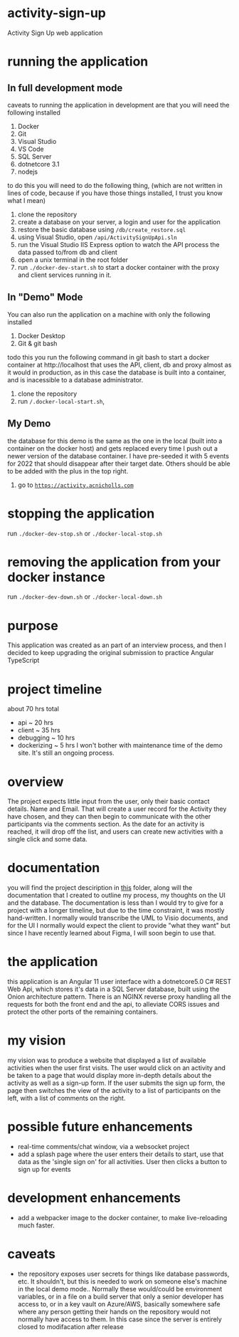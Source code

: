 # activity-sign-up
Activity Sign Up web application

# running the application
## In full development mode
caveats to running the application in development are that you will need the following installed
1. Docker 
2. Git
3. Visual Studio
4. VS Code
5. SQL Server
6. dotnetcore 3.1
7. nodejs

to do this you will need to do the following thing, (which are not written in lines of code, because if you have those things installed, I trust you know what I mean)
1. clone the repository 
2. create a database on your server, a login and user for the application
3. restore the basic database using `/db/create_restore.sql`
4. using Visual Studio, open `/api/ActivitySignUpApi.sln`
5. run the Visual Studio IIS Express option to watch the API process the data passed to/from db and client
6. open a unix terminal in the root folder
7. run `./docker-dev-start.sh` to start a docker container with the proxy and client services running in it.


## In "Demo" Mode
You can also run the application  on a machine with only the following installed
1. Docker Desktop
2. Git & git bash

todo this you run the following command in git bash to start a docker container at http://localhost that uses the API, client, db and proxy almost as it would in production, as in this case the database is built into a container, and is inacessible to a database administrator.
1. clone the repository
2. run `/.docker-local-start.sh`, 


## My Demo
the database for this demo is the same as the one in the local (built into a container on the docker host) and gets replaced every time I push out a newer version of the database container.  I have pre-seeded it with 5 events for 2022 that should disappear after their target date.  Others should be able to be added with the plus in the top right.
1. go to [`https://activity.acnicholls.com`](https://activity.acnicholls.com)

# stopping the application
run `./docker-dev-stop.sh` or `./docker-local-stop.sh`

# removing the application from your docker instance
run `./docker-dev-down.sh` or `./docker-local-down.sh`

# purpose
This application was created as an part of an interview process, and then I decided to keep upgrading the original submission to practice Angular TypeScript

# project timeline
about 70 hrs total
 - api ~ 20 hrs 
 - client ~ 35 hrs
 - debugging ~ 10 hrs
 - dockerizing ~ 5 hrs
 I won't bother with maintenance time of the demo site.  It's still an ongoing process. 

# overview
The project expects little input from the user, only their basic contact details.  Name and Email.  That will create a user record for the Activity they have chosen, and they can then begin to communicate with the other participants via the comments section.  As the date for an activity is reached, it will drop off the list, and users can create new activities with a single click and some data.

# documentation
you will find the project desciription in [this](https://github.com/acnicholls/activity-sign-up/tree/master/docs) folder, along will the documentation that I created to outline my process, my thoughts on the UI and the database.  The documentation is less than I would try to give for a project with a longer timeline, but due to the time constraint, it was mostly hand-written.  I normally would transcribe the UML to Visio documents, and for the UI I normally would expect the client to provide "what they want" but since I have recently learned about Figma, I will soon begin to use that.

# the application
this application is an Angular 11 user interface with a dotnetcore5.0 C# REST Web Api, which stores it's data in a SQL Server database, built using the Onion architecture pattern.  There is an NGINX reverse proxy handling all the requests for both the front end and the api, to alleviate CORS issues and protect the other ports of the remaining containers.

# my vision
my vision was to produce a website that displayed a list of available activities when the user first visits.  The user would click on an activity and be taken to a page that would display more in-depth details about the activity as well as a sign-up form.  If the user submits the sign up form, the page then switches the view of the activity to a list of participants on the left, with a list of comments on the right.  

# possible future enhancements
- real-time comments/chat window, via a websocket project
- add a splash page where the user enters their details to start, use that data as the 'single sign on' for all activities.  User then clicks a button to sign up for events

# development enhancements
- add a webpacker image to the docker container, to make live-reloading much faster.

# caveats
- the repository exposes user secrets for things like database passwords, etc.  It shouldn't, but this is needed to work on someone else's machine in the local demo mode..  Normally these would/could be environment variables, or in a file on a build server that only a senior developer has access to, or in a key vault on Azure/AWS, basically somewhere safe where any person getting their hands on the repository would not normally have access to them.  In this case since the server is entirely closed to modifacation after release
